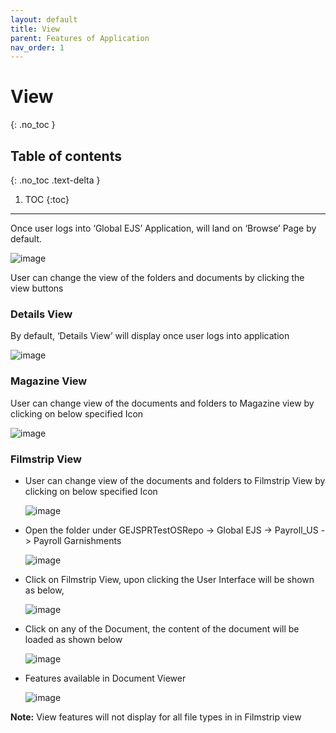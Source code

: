 ```yaml
---
layout: default
title: View
parent: Features of Application
nav_order: 1
---
```


# View
{: .no_toc }

## Table of contents
{: .no_toc .text-delta }

1. TOC
{:toc}

---
Once user logs into ‘Global EJS’ Application, will land on ‘Browse’ Page by default.

  ![image](https://media.github.ibm.com/user/369573/files/ce877100-cbd8-11ec-9740-919e6ddf705d)

User can change the view of the folders and documents by clicking the view buttons 

### Details View

By default, ‘Details View’ will display once user logs into application

![image](https://media.github.ibm.com/user/369573/files/03eadb00-c4c4-11ec-9d9c-6bd6a8400930)


### Magazine View

User can change view of the documents and folders to Magazine view by clicking on below specified Icon

  ![image](https://media.github.ibm.com/user/369573/files/56c49280-c4c4-11ec-8508-ae09da04a765)


### Filmstrip View

- User can change view of the documents and folders to Filmstrip View by clicking on below specified Icon

  ![image](https://media.github.ibm.com/user/369573/files/a73bf000-c4c4-11ec-9c3e-f7dc1ac9c443)

- Open the folder under GEJSPRTestOSRepo -> Global EJS -> Payroll_US -> Payroll Garnishments

  ![image](https://media.github.ibm.com/user/369573/files/7361ca00-c4c6-11ec-816d-519e315c0e3f)
  
- Click on Filmstrip View, upon clicking the User Interface will be shown as below,

  ![image](https://media.github.ibm.com/user/369573/files/ecadec80-c4c7-11ec-8df2-d293097aaa1b)
 
- Click on any of the Document, the content of the document will be loaded as shown below
  
  ![image](https://media.github.ibm.com/user/369573/files/b1152180-c4cb-11ec-9240-285a5a9220f0)
 
- Features available in Document Viewer

  ![image](https://media.github.ibm.com/user/369573/files/b4101200-c4cb-11ec-8490-52e0cdcf0094)

**Note:** View features will not display for all file types in in Filmstrip view
  
